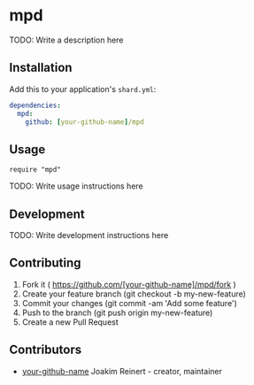 # mpd

TODO: Write a description here

## Installation


Add this to your application's `shard.yml`:

```yaml
dependencies:
  mpd:
    github: [your-github-name]/mpd
```


## Usage


```crystal
require "mpd"
```


TODO: Write usage instructions here

## Development

TODO: Write development instructions here

## Contributing

1. Fork it ( https://github.com/[your-github-name]/mpd/fork )
2. Create your feature branch (git checkout -b my-new-feature)
3. Commit your changes (git commit -am 'Add some feature')
4. Push to the branch (git push origin my-new-feature)
5. Create a new Pull Request

## Contributors

- [your-github-name](https://github.com/[your-github-name]) Joakim Reinert - creator, maintainer
